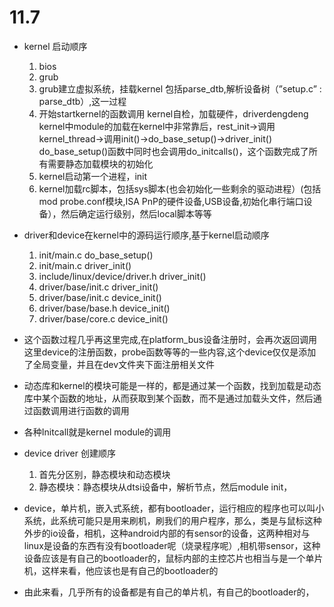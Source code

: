 # 11.7
- kernel 启动顺序
    1. bios
    2. grub
    3. grub建立虚拟系统，挂载kernel
        包括parse_dtb,解析设备树（”setup.c” : parse_dtb）,这一过程
    4. 开始startkernel的函数调用
        kernel自检，加载硬件，driverdengdeng
        kernel中module的加载在kernel中非常靠后，rest_init->调用kernel_thread->调用init()->do_base_setup()->driver_init()
        do_base_setup()函数中同时也会调用do_initcalls()，这个函数完成了所有需要静态加载模块的初始化
    5. kernel启动第一个进程，init
    6. kernel加载rc脚本，包括sys脚本(也会初始化一些剩余的驱动进程）(包括mod probe.conf模块,ISA PnP的硬件设备,USB设备,初始化串行端口设备），然后确定运行级别，然后local脚本等等


- driver和device在kernel中的源码运行顺序,基于kernel启动顺序
    1. init/main.c      do_base_setup()
    2. init/main.c          driver_init()
    3. include/linux/device/driver.h
                            driver_init()
    4. driver/base/init.c   driver_init()
    5. driver/base/init.c       device_init()
    6. driver/base/base.h       device_init()
    6. driver/base/core.c       device_init()   
- 这个函数过程几乎再这里完成,在platform_bus设备注册时，会再次返回调用这里device的注册函数，probe函数等等的一些内容,这个device仅仅是添加了全局变量，并且在dev文件夹下面注册相关文件


















































- 动态库和kernel的模块可能是一样的，都是通过某一个函数，找到加载是动态库中某个函数的地址，从而获取到某个函数，而不是通过加载头文件，然后通过函数调用进行函数的调用

- 各种Initcall就是kernel module的调用

- device driver 创建顺序
    1. 首先分区别，静态模块和动态模块
    2. 静态模块：静态模块从dtsi设备中，解析节点，然后module init，

- device，单片机，嵌入式系统，都有bootloader，运行相应的程序也可以叫小系统，此系统可能只是用来刷机，刷我们的用户程序，那么，类是与鼠标这种外步的io设备，相机，这种android内部的有sensor的设备，这两种相对与linux是设备的东西有没有bootloader呢（烧录程序呢）,相机带sensor，这种设备应该是有自己的bootloader的，鼠标内部的主控芯片也相当与是一个单片机，这样来看，他应该也是有自己的bootloader的
- 由此来看，几乎所有的设备都是有自己的单片机，有自己的bootloader的，
